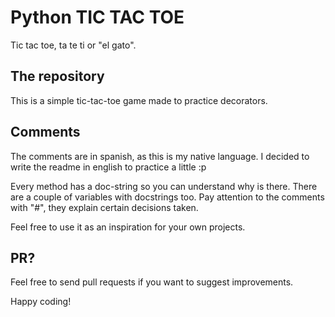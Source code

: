 # Python TIC TAC TOE

Tic tac toe, ta te ti or "el gato".

## The repository

This is a simple tic-tac-toe game made to practice decorators.


## Comments

The comments are in spanish, as this is my native language.  I decided to write the readme in english to practice a little :p

Every method has a doc-string so you can understand why is there.  There are a couple of variables with docstrings too.  Pay attention to the comments with "#", they explain certain decisions taken. 

Feel free to use it as an inspiration for your own projects.

## PR?

Feel free to send pull requests if you want to suggest improvements.

Happy coding!


